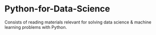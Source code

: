 # Python-for-Data-Science
Consists of reading materials relevant for solving data science &amp; machine learning problems with Python.
